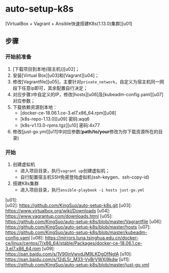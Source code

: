 # auto-setup-k8s
[VirtualBox + Vagrant + Ansible快速搭建K8s(1.13.0)集群][u01]

## 步骤

### 开始前准备

1.	[下载项目到本地(宿主机)][u02]；
2.	安装[Virtual Box][u03]和[Vagrant][u04]；
3.	修改[Vagrantfile][u05]，主要针对`private_network`，自定义为宿主机同一网段下任意ip即可，其余配置自行决定；
4.	对应步骤`3`中自定义的IP，修改[hosts][u06]及[kubeadm-config.yaml][u07]对应参数；
5.	下载依赖资源到本地：
	*	[docker-ce-18.06.1.ce-3.el7.x86_64.rpm][u08]
	*	[k8s-repo-1.13.0][u09]  密码:aqq6
	*	[k8s-v1.13.0-rpms.tgz][u10]  密码:4x77
6.	修改[just-go.yml][u11]中对应参数(**path/to/your**修改为你下载资源所在的目录)

### 开始

1.	创建虚拟机
	*	进入项目目录，执行`vagrant up`创建虚拟机；
	*	自行配置宿主机SSH免密登陆虚拟机(ssh-keygen、ssh-copy-id)
2.	搭建K8s集群
	*	进入项目目录，执行`ansible-playbook -i hosts just-go.yml`


[u01]:	
[u02]:	https://github.com/KingSuo/auto-setup-k8s.git
[u03]:	https://www.virtualbox.org/wiki/Downloads
[u04]:	https://www.vagrantup.com/downloads.html
[u05]:	https://github.com/KingSuo/auto-setup-k8s/blob/master/Vagrantfile
[u06]:	https://github.com/KingSuo/auto-setup-k8s/blob/master/hosts
[u07]:	https://github.com/KingSuo/auto-setup-k8s/blob/master/kubeadm-config.yaml
[u08]:	https://mirrors.tuna.tsinghua.edu.cn/docker-ce/linux/centos/7/x86_64/stable/Packages/docker-ce-18.06.1.ce-3.el7.x86_64.rpm
[u09]:	https://pan.baidu.com/s/1V90inVwvdJM9LKDgOfNglA
[u10]:	https://pan.baidu.com/s/12dL5r_M33-VyBrVWXj9kdw
[u11]:	https://github.com/KingSuo/auto-setup-k8s/blob/master/just-go.yml